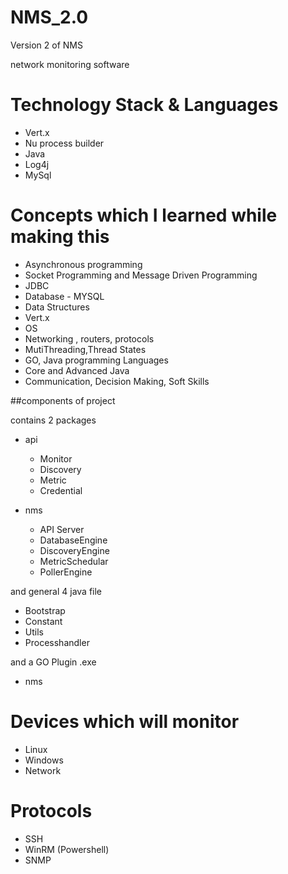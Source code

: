 # NMS_2.0
Version 2 of NMS 

network monitoring software

# Technology Stack & Languages
- Vert.x
- Nu process builder
- Java
- Log4j
- MySql

# Concepts which I learned while making this
- Asynchronous programming
- Socket Programming and Message Driven Programming
- JDBC 
- Database - MYSQL
- Data Structures 
- Vert.x
- OS
- Networking , routers, protocols
- MutiThreading,Thread States
- GO, Java programming Languages
- Core and Advanced Java
- Communication, Decision Making, Soft Skills

##components of project

contains 2 packages 
- api
  - Monitor
  - Discovery
  - Metric
  - Credential
  
- nms
  - API Server
  - DatabaseEngine
  - DiscoveryEngine
  - MetricSchedular
  - PollerEngine

and general 4 java file

- Bootstrap
- Constant
- Utils
- Processhandler

and a GO Plugin .exe
- nms


# Devices which will monitor
- Linux
- Windows
- Network

# Protocols 
- SSH
- WinRM (Powershell)
- SNMP

